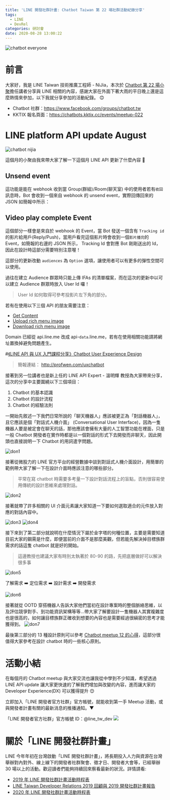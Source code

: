 ```yaml
---
title: 'LINE 開發社群計畫: Chatbot Taiwan 第 22 場社群活動紀錄分享'
tags:
  - LINE
  - DevRel
categories: 研討會
date: 2020-08-28 13:00:22
---
```



![chatbot everyone](https://nijialin.com/images/2020/chatbot-22-total.jpg)

# 前言

大家好，我是 LINE Taiwan 技術推廣工程師 - NiJia，本次於 [Chatbot 第 22 場小聚](https://chatbots.kktix.cc/events/meetup-022)擔任講者分享與 LINE 相關的內容，感謝大家在外面下著大雨的平日晚上還是這麼熱情來參加，以下我就分享參加的活動紀錄。 😊

- Chatbot 社群：https://www.facebook.com/groups/chatbot.tw
- KKTIX 報名頁面：https://chatbots.kktix.cc/events/meetup-022
<!-- more -->

# LINE platform API update August

![chatbot nijia](https://nijialin.com/images/2020/chatbot-22-nijia.jpg)

這個月的小聚由我來帶大家了解一下這個月 LINE API 更新了什麼內容 🎁

## Unsend event

<script async class="speakerdeck-embed" data-slide="4" data-id="2ebf41de520842e8a557951cdd85583d" data-ratio="1.77777777777778" src="//speakerdeck.com/assets/embed.js"></script>

這功能是能在 webhook 收到當 Group(群組)/Room(聊天室) 中的使用者若有`收回`訊息時，Bot 會收到一個來自 webhook 的 unsend event，實際回傳回來的 JSON 如簡報中所示：

## Video play complete Event

<script async class="speakerdeck-embed" data-slide="6" data-id="2ebf41de520842e8a557951cdd85583d" data-ratio="1.77777777777778" src="//speakerdeck.com/assets/embed.js"></script>

這個部分一樣會是來自於 webhook 的 Event，當 Bot 發送一個含有 `Tracking id` 的影片給用戶(Reply/Push)，當用戶看完這個影片時會收到一個`影片播完`的 Event，如簡報的右邊的 JSON 所示， Tracking Id 會對應 Bot 剛剛送出的 Id，因此在設計時這部分需要特別注意喔！

<script async class="speakerdeck-embed" data-slide="9" data-id="2ebf41de520842e8a557951cdd85583d" data-ratio="1.77777777777778" src="//speakerdeck.com/assets/embed.js"></script>

這部分的更新改動 `audiences` 為 `Option` 選項，讓使用者可以有更多的彈性空間可以使用。

<script async class="speakerdeck-embed" data-slide="12" data-id="2ebf41de520842e8a557951cdd85583d" data-ratio="1.77777777777778" src="//speakerdeck.com/assets/embed.js"></script>

過往在建立 Audience 群眾時只能上傳 IFAs 的清單檔案，而在這次的更新中以可以建立 Audience 群眾時放入 User Id 囉！

> User Id 如何取得可參考投影片左下角的部分。

<script async class="speakerdeck-embed" data-slide="15" data-id="2ebf41de520842e8a557951cdd85583d" data-ratio="1.77777777777778" src="//speakerdeck.com/assets/embed.js"></script>

若有在使用以下三個 API 的朋友需要注意：

- [Get Content](https://developers.line.biz/en/reference/messaging-api/#get-content)
- [Upload rich menu image](https://developers.line.biz/en/reference/messaging-api/#upload-rich-menu-image)
- [Download rich menu image](https://developers.line.biz/en/reference/messaging-api/#download-rich-menu-image)

Domain 已經從 api.line.me 改成 api-`data`.line.me，若有在使用相關功能請將網址置換掉避免問題產生。

#[《LINE API 與 UX 入門課程分享》Chatbot User Experience Design](http://profwen.com/uxchatbot)

> 簡報連結： http://profwen.com/uxchatbot

接著到另一位講者也是新上任的 LINE API Expert - 溫明輝 教授為大家帶來分享，這次的分享中主要圍繞以下三個項目：

1. Chatbot 的基本認識
2. Chatbot 的設計流程
3. Chatbot 的經驗法則

一開始先敘述一下我們日常所說的「聊天機器人」應該被更正為「對話機器人」，且它應該是個「對話式人機介面」
(Conversational User Interface)，因為一隻機器人要是被定會在聊天的話，那他應該會擁有大量的人工智慧功能在裡面，只是一般 Chatbot 開發者在實作時都是以一個對話的形式下去開發而非聊天，因此開頭也直接說明一下 Chatbot 的用詞遣字問題。

![don1](https://nijialin.com/images/2020/chatbot-22/don-1.png)

接著從微股力的 LINE 官方平台的經營數據中談到對話式人機介面設計，用簡單的範例帶大家了解一下在設計介面時應該注意的哪些部分。

> 平常在寫 chatbot 時需要多考量一下設計對話流程上的盲點，否則很容易使用傳統的設計思維來處理對話。

![don2](https://nijialin.com/images/2020/chatbot-22/don-2.png)

接著就帶了許多相關的 UI 介面元素讓大家知道一下要如何選取適合的元件放入對應的對話內容中。

![don3](https://nijialin.com/images/2020/chatbot-22/don-3.png)
![don4](https://nijialin.com/images/2020/chatbot-22/don-4.png)

接下來到了第二部分就說明在什麼情況下屬於金字塔的何種位置，主要是需要知道目前大家的鋼需是什麼，即便當前的介面不是那麼美觀，但若能先解決掉目標族群需求的話這隻 chatbot 就是好的開始。

> 這邊教授也建議大家有時別太執著於 80-90 的路，先把底層做好可以解決很多事

![don5](https://nijialin.com/images/2020/chatbot-22/don-5.png)

了解需求 ➡️ 定位需求 ➡️ 設計需求 ➡️ 開發需求

![don6](https://nijialin.com/images/2020/chatbot-22/don-6.png)

接著就從 OOTD 穿搭機器人告訴大家他們當初在設計專案時的整個脈絡思維，以及評估競爭對手、到功能資訊架構等等...帶大家了解要設計一隻機器人其實複雜度也是很高的，如何讓目標族群正確收到想要的內容也是需要經過很縝密的思考才能獲得到。
![don7](https://nijialin.com/images/2020/chatbot-22/don-7.png)

最後第三部分的 13 種設計原則可以參考 [Chatbot meetup 12 的心得](https://nijialin.com/2019/09/12/Chatbot-meetup-12/)，這部分很值得大家參考在設計 chatbot 時的一些核心原則。

# 活動小結

在每個月的 Chatbot meetup 與大家交流也讓我從中學到不少知識，希望透過 LINE API update 讓大家更快速的了解我們增加與改變的內容，進而讓大家的 Developer Experience(DX) 可以獲得提升 😊

立即加入「LINE 開發者官方社群」官方帳號，就能收到第一手 Meetup 活動，或與開發者計畫有關的最新消息的推播通知。▼

「LINE 開發者官方社群」官方帳號 ID：@line_tw_dev
![](https://i.imgur.com/gxHgAzB.png)

# 關於「LINE 開發社群計畫」

LINE 今年年初在台灣啟動「LINE 開發社群計畫」，將長期投入人力與資源在台灣舉辦對內對外、線上線下的開發者社群聚會、徵才日、開發者大會等，已經舉辦 30 場以上的活動。歡迎讀者們能夠持續回來察看最新的狀況。詳情請看:

- [2019 年 LINE 開發社群計畫活動時程表](https://engineering.linecorp.com/zh-hant/blog/line-taiwan-developer-relations-2019-plan/)
- [LINE Taiwan Developer Relations 2019 回顧與 2019 開發社群計畫報告](https://engineering.linecorp.com/zh-hant/blog/line-taiwan-developer-relations-2019/)
- [2020 年 LINE 開發社群計畫活動時程表](https://engineering.linecorp.com/zh-hant/blog/2020-line-tw-devrel/)
